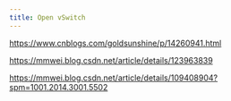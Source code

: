 ```yaml
---
title: Open vSwitch
---
```

https://www.cnblogs.com/goldsunshine/p/14260941.html

https://mmwei.blog.csdn.net/article/details/123963839

https://mmwei.blog.csdn.net/article/details/109408904?spm=1001.2014.3001.5502